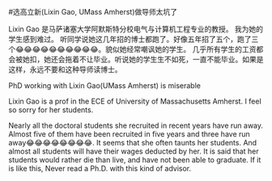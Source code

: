 #选高立新(Lixin Gao, UMass Amherst)做导师太坑了

Lixin Gao 是马萨诸塞大学阿默斯特分校电气与计算机工程专业的教授。 我为她的学生感到难过。 听同学说她这几年招的博士都跑了。好像五年招了五个，跑了三个😂😂😂😂😂😂😂😂😂😂。貌似她经常嘲讽她的学生。 几乎所有学生的工资都会被她扣，她还会拖着不让毕业。听说她的学生生不如死，一直不能毕业。如果是这样，永远不要和这种导师读博士。

PhD working with Lixin Gao(UMass Amherst) is miserable

Lixin Gao is a prof in the ECE of University of Massachusetts Amherst. I feel so sorry for her students.

Nearly all the doctoral students she recruited in recent years have run away. Almost five of them have been recruited in five years and three have run away😂😂😂😂😂😂😂😂. It seems that she often taunts her students. And almost all students will have their wages deducted by her. It is said that her students would rather die than live, and have not been able to graduate. If it is like this, Never read a Ph.D. with this kind of advisor.
